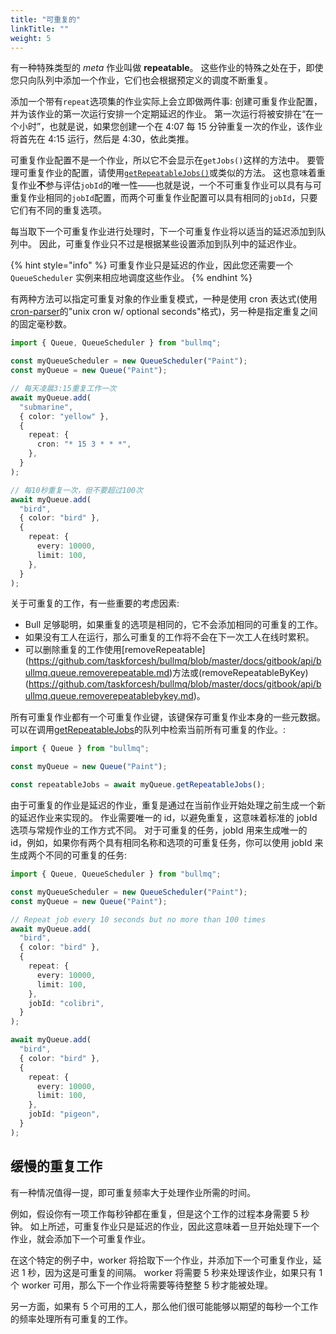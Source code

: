 ```yaml
---
title: "可重复的"
linkTitle: ""
weight: 5
---
```


有一种特殊类型的 _meta_ 作业叫做 **repeatable**。
这些作业的特殊之处在于，即使您只向队列中添加一个作业，它们也会根据预定义的调度不断重复。

添加一个带有`repeat`选项集的作业实际上会立即做两件事:
创建可重复作业配置，
并为该作业的第一次运行安排一个定期延迟的作业。
第一次运行将被安排在“在一个小时”，也就是说，如果您创建一个在 4:07 每 15 分钟重复一次的作业，该作业将首先在 4:15 运行，然后是 4:30，依此类推。

可重复作业配置不是一个作业，所以它不会显示在`getJobs()`这样的方法中。
要管理可重复作业的配置，请使用[`getRepeatableJobs()`](https://github.com/taskforcesh/bullmq/blob/master/docs/gitbook/api/bullmq.queue.getrepeatablejobs.md)或类似的方法。
这也意味着重复作业**不**参与评估`jobId`的唯一性——也就是说，一个不可重复作业可以具有与可重复作业相同的`jobId`配置，而两个可重复作业配置可以具有相同的`jobId`，只要它们有不同的重复选项。

每当取下一个可重复作业进行处理时，下一个可重复作业将以适当的延迟添加到队列中。
因此，可重复作业只不过是根据某些设置添加到队列中的延迟作业。

{% hint style="info" %}
可重复作业只是延迟的作业，因此您还需要一个 `QueueScheduler` 实例来相应地调度这些作业。
{% endhint %}

有两种方法可以指定可重复对象的作业重复模式，一种是使用 cron 表达式(使用[cron-parser](https://www.npmjs.com/package/cron-parser)的"unix cron w/ optional seconds"格式)，另一种是指定重复之间的固定毫秒数。

```typescript
import { Queue, QueueScheduler } from "bullmq";

const myQueueScheduler = new QueueScheduler("Paint");
const myQueue = new Queue("Paint");

// 每天凌晨3:15重复工作一次
await myQueue.add(
  "submarine",
  { color: "yellow" },
  {
    repeat: {
      cron: "* 15 3 * * *",
    },
  }
);

// 每10秒重复一次，但不要超过100次
await myQueue.add(
  "bird",
  { color: "bird" },
  {
    repeat: {
      every: 10000,
      limit: 100,
    },
  }
);
```

关于可重复的工作，有一些重要的考虑因素:

- Bull 足够聪明，如果重复的选项是相同的，它不会添加相同的可重复的工作。
- 如果没有工人在运行，那么可重复的工作将不会在下一次工人在线时累积。
- 可以删除重复的工作使用[removeRepeatable] (https://github.com/taskforcesh/bullmq/blob/master/docs/gitbook/api/bullmq.queue.removerepeatable.md)方法或(removeRepeatableByKey) (https://github.com/taskforcesh/bullmq/blob/master/docs/gitbook/api/bullmq.queue.removerepeatablebykey.md)。

所有可重复作业都有一个可重复作业键，该键保存可重复作业本身的一些元数据。
可以在调用[getRepeatableJobs](https://github.com/taskforcesh/bullmq/blob/master/docs/gitbook/api/bullmq.queue.getrepeatablejobs.md)的队列中检索当前所有可重复的作业。:

```typescript
import { Queue } from "bullmq";

const myQueue = new Queue("Paint");

const repeatableJobs = await myQueue.getRepeatableJobs();
```

由于可重复的作业是延迟的作业，重复是通过在当前作业开始处理之前生成一个新的延迟作业来实现的。
作业需要唯一的 id，以避免重复，这意味着标准的 jobId 选项与常规作业的工作方式不同。
对于可重复的任务，jobId 用来生成唯一的 id，例如，如果你有两个具有相同名称和选项的可重复任务，你可以使用 jobId 来生成两个不同的可重复的任务:

```typescript
import { Queue, QueueScheduler } from "bullmq";

const myQueueScheduler = new QueueScheduler("Paint");
const myQueue = new Queue("Paint");

// Repeat job every 10 seconds but no more than 100 times
await myQueue.add(
  "bird",
  { color: "bird" },
  {
    repeat: {
      every: 10000,
      limit: 100,
    },
    jobId: "colibri",
  }
);

await myQueue.add(
  "bird",
  { color: "bird" },
  {
    repeat: {
      every: 10000,
      limit: 100,
    },
    jobId: "pigeon",
  }
);
```

## 缓慢的重复工作

有一种情况值得一提，即可重复频率大于处理作业所需的时间。

例如，假设你有一项工作每秒钟都在重复，但是这个工作的过程本身需要 5 秒钟。
如上所述，可重复作业只是延迟的作业，因此这意味着一旦开始处理下一个作业，就会添加下一个可重复作业。

在这个特定的例子中，worker 将拾取下一个作业，并添加下一个可重复作业，延迟 1 秒，因为这是可重复的间隔。
worker 将需要 5 秒来处理该作业，如果只有 1 个 worker 可用，那么下一个作业将需要等待整整 5 秒才能被处理。

另一方面，如果有 5 个可用的工人，那么他们很可能能够以期望的每秒一个工作的频率处理所有可重复的工作。
